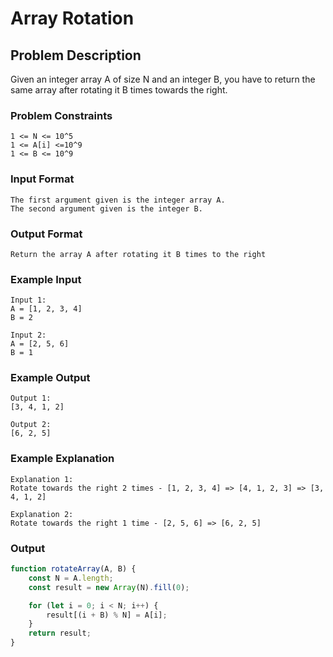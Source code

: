 # Array Rotation

## Problem Description
Given an integer array A of size N and an integer B, you have to return the same array after rotating it B times towards the right.


### Problem Constraints
````
1 <= N <= 10^5
1 <= A[i] <=10^9
1 <= B <= 10^9
````

### Input Format
````
The first argument given is the integer array A.
The second argument given is the integer B.
````

### Output Format
````
Return the array A after rotating it B times to the right
````

### Example Input
````
Input 1:
A = [1, 2, 3, 4]
B = 2

Input 2:
A = [2, 5, 6]
B = 1
````

### Example Output
````
Output 1:
[3, 4, 1, 2]

Output 2:
[6, 2, 5]
````

### Example Explanation
````
Explanation 1:
Rotate towards the right 2 times - [1, 2, 3, 4] => [4, 1, 2, 3] => [3, 4, 1, 2]

Explanation 2:
Rotate towards the right 1 time - [2, 5, 6] => [6, 2, 5]
````

### Output

``` javascript showLineNumbers copy filename="JavaScript"
function rotateArray(A, B) {
    const N = A.length;
    const result = new Array(N).fill(0);

    for (let i = 0; i < N; i++) {
        result[(i + B) % N] = A[i];
    }
    return result;
}
```